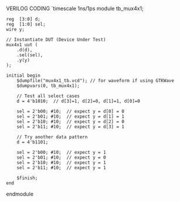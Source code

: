 VERILOG CODING
`timescale 1ns/1ps
module tb_mux4x1;

    reg  [3:0] d;
    reg  [1:0] sel;
    wire y;

    // Instantiate DUT (Device Under Test)
    mux4x1 uut (
        .d(d),
        .sel(sel),
        .y(y)
    );

    initial begin
        $dumpfile("mux4x1_tb.vcd"); // for waveform if using GTKWave
        $dumpvars(0, tb_mux4x1);

        // Test all select cases
        d = 4'b1010;  // d[3]=1, d[2]=0, d[1]=1, d[0]=0

        sel = 2'b00; #10;  // expect y = d[0] = 0
        sel = 2'b01; #10;  // expect y = d[1] = 1
        sel = 2'b10; #10;  // expect y = d[2] = 0
        sel = 2'b11; #10;  // expect y = d[3] = 1

        // Try another data pattern
        d = 4'b1101;  

        sel = 2'b00; #10;  // expect y = 1
        sel = 2'b01; #10;  // expect y = 0
        sel = 2'b10; #10;  // expect y = 1
        sel = 2'b11; #10;  // expect y = 1

        $finish;
    end
endmodule

